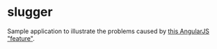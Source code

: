 # slugger

Sample application to illustrate the problems caused by [this AngularJS "feature"](https://github.com/angular/angular.js/issues/12719).
